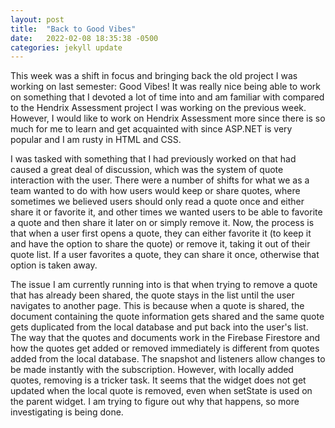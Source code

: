 ```yaml
---
layout: post
title:  "Back to Good Vibes"
date:   2022-02-08 18:35:38 -0500
categories: jekyll update
---
```


This week was a shift in focus and bringing back the old project I was working on last semester: Good Vibes! It was really nice being able to work on something that I devoted a lot of time into and am familiar with compared to the Hendrix Assessment project I was working on the previous week. However, I would like to work on Hendrix Assessment more since there is so much for me to learn and get acquainted with since ASP.NET is very popular and I am rusty in HTML and CSS.

I was tasked with something that I had previously worked on that had caused a great deal of discussion, which was the system of quote interaction with the user. There were a number of shifts for what we as a team wanted to do with how users would keep or share quotes, where sometimes we believed users should only read a quote once and either share it or favorite it, and other times we wanted users to be able to favorite a quote and then share it later on or simply remove it. Now, the process is that when a user first opens a quote, they can either favorite it (to keep it and have the option to share the quote) or remove it, taking it out of their quote list. If a user favorites a quote, they can share it once, otherwise that option is taken away.

The issue I am currently running into is that when trying to remove a quote that has already been shared, the quote stays in the list until the user navigates to another page. This is because when a quote is shared, the document containing the quote information gets shared and the same quote gets duplicated from the local database and put back into the user's list. The way that the quotes and documents work in the Firebase Firestore and how the quotes get added or removed immediately is different from quotes added from the local database. The snapshot and listeners allow changes to be made instantly with the subscription. However, with locally added quotes, removing is a tricker task. It seems that the widget does not get updated when the local quote is removed, even when setState is used on the parent widget. I am trying to figure out why that happens, so more investigating is being done. 